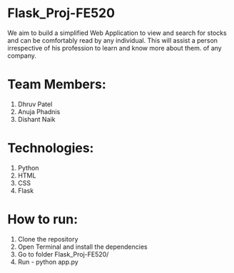 # Flask_Proj-FE520
We aim to build a simplified Web Application to view and search for stocks and can be comfortably read by any individual. This will assist a person irrespective of his profession to learn and know more about them. 
of any company.

# Team Members:
1. Dhruv Patel
2. Anuja Phadnis
3. Dishant Naik

# Technologies:
1. Python
2. HTML
3. CSS
4. Flask

# How to run:
1. Clone the repository
2. Open Terminal and install the dependencies
3. Go to folder Flask_Proj-FE520/
4. Run - python app.py
